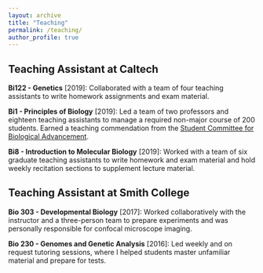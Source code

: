 ```yaml
---
layout: archive
title: "Teaching"
permalink: /teaching/
author_profile: true
---
```


## Teaching Assistant at Caltech

**Bi122 - Genetics** \[2019\]: Collaborated with a team of four teaching assistants to write homework assignments and exam material.

**Bi1 - Principles of Biology** \[2019\]: Led a team of two professors and eighteen teaching assistants to manage a required non-major course of 200 students. Earned a teaching commendation from the [Student Committee for Biological Advancement](https://www.caltechscuba.org/).

**Bi8 - Introduction to Molecular Biology** \[2019\]: Worked with a team of six graduate teaching assistants to write homework and exam material and hold weekly recitation sections to supplement lecture material.

## Teaching Assistant at Smith College

**Bio 303 - Developmental Biology** \[2017\]: Worked collaboratively with the instructor and a three-person team to prepare experiments and was personally responsible for confocal microscope imaging.

**Bio 230 - Genomes and Genetic Analysis** \[2016\]: Led weekly and on request tutoring sessions, where I helped students master unfamiliar material and prepare for tests.